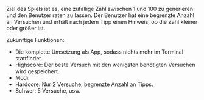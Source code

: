 Ziel des Spiels ist es, eine zufällige Zahl zwischen 1 und 100 zu generieren und den Benutzer raten zu lassen. Der Benutzer hat eine begrenzte Anzahl an Versuchen und erhält nach jedem Tipp einen Hinweis, ob die Zahl kleiner oder größer ist.

Zukünftige Funktionen:
-  Die komplette Umsetzung als App, sodass nichts mehr im Terminal stattfindet.
-  Highscore: Der beste Versuch mit den wenigsten benötigten Versuchen wird gespeichert.
-  Modi:
- Hardcore: Nur 2 Versuche, begrenzte Anzahl an Tipps.
- Schwer: 5 Versuche, usw.
